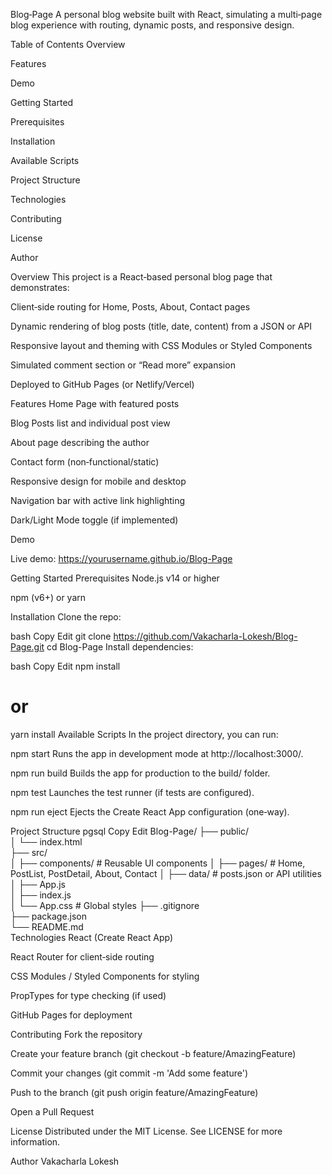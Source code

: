 Blog‑Page
A personal blog website built with React, simulating a multi‑page blog experience with routing, dynamic posts, and responsive design.

Table of Contents
Overview

Features

Demo

Getting Started

Prerequisites

Installation

Available Scripts

Project Structure

Technologies

Contributing

License

Author

Overview
This project is a React‑based personal blog page that demonstrates:

Client‑side routing for Home, Posts, About, Contact pages

Dynamic rendering of blog posts (title, date, content) from a JSON or API

Responsive layout and theming with CSS Modules or Styled Components

Simulated comment section or “Read more” expansion

Deployed to GitHub Pages (or Netlify/Vercel)

Features
Home Page with featured posts

Blog Posts list and individual post view

About page describing the author

Contact form (non‑functional/static)

Responsive design for mobile and desktop

Navigation bar with active link highlighting

Dark/Light Mode toggle (if implemented)

Demo

Live demo: https://yourusername.github.io/Blog-Page

Getting Started
Prerequisites
Node.js v14 or higher

npm (v6+) or yarn

Installation
Clone the repo:

bash
Copy
Edit
git clone https://github.com/Vakacharla-Lokesh/Blog-Page.git
cd Blog-Page
Install dependencies:

bash
Copy
Edit
npm install
# or
yarn install
Available Scripts
In the project directory, you can run:

npm start
Runs the app in development mode at http://localhost:3000/.

npm run build
Builds the app for production to the build/ folder.

npm test
Launches the test runner (if tests are configured).

npm run eject
Ejects the Create React App configuration (one‑way).

Project Structure
pgsql
Copy
Edit
Blog-Page/
├── public/             
│   └── index.html      
├── src/                
│   ├── components/     # Reusable UI components
│   ├── pages/          # Home, PostList, PostDetail, About, Contact
│   ├── data/           # posts.json or API utilities
│   ├── App.js          
│   ├── index.js        
│   └── App.css         # Global styles
├── .gitignore          
├── package.json        
└── README.md           
Technologies
React (Create React App)

React Router for client‑side routing

CSS Modules / Styled Components for styling

PropTypes for type checking (if used)

GitHub Pages for deployment

Contributing
Fork the repository

Create your feature branch (git checkout -b feature/AmazingFeature)

Commit your changes (git commit -m 'Add some feature')

Push to the branch (git push origin feature/AmazingFeature)

Open a Pull Request

License
Distributed under the MIT License. See LICENSE for more information.

Author
Vakacharla Lokesh